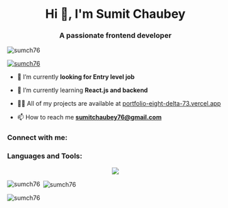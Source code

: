 <h1 align="center">Hi 👋, I'm Sumit Chaubey</h1>
<h3 align="center">A passionate frontend developer</h3>

<p align="left"> <img src="https://komarev.com/ghpvc/?username=sumch76&label=Profile%20views&color=0e75b6&style=flat" alt="sumch76" /> </p>

<p align="left"> <a href="https://github.com/ryo-ma/github-profile-trophy"><img src="https://github-profile-trophy.vercel.app/?username=sumch76" alt="sumch76" /></a> </p>

- 🔭 I’m currently **looking for Entry level job**

- 🌱 I’m currently learning **React.js and backend**

- 👨‍💻 All of my projects are available at [portfolio-eight-delta-73.vercel.app](https://portfolio-sumit-chaubeys-projects.vercel.app/)

- 📫 How to reach me **sumitchaubey76@gmail.com**

<h3 align="left">Connect with me:</h3>
<p align="left">
</p>

<h3 align="left">Languages and Tools:</h3>
<p align="center">
  <a href="https://skillicons.dev">
    <img src="https://skillicons.dev/icons?i=c,cpp,mysql,html,css,sass,tailwind,postman,js,typescript,react,redux,vite,babel,webpack,nodejs,npm,express,mongodb,firebase,git,vercel,vscode&perline=7" />
  </a>
</p>

<p><img align="left" src="https://github-readme-stats.vercel.app/api/top-langs?username=sumch76&show_icons=true&locale=en&layout=compact" alt="sumch76" /></p>

<p>&nbsp;<img align="center" src="https://github-readme-stats.vercel.app/api?username=sumch76&show_icons=true&locale=en" alt="sumch76" /></p>

<p><img align="center" src="https://github-readme-streak-stats.herokuapp.com/?user=sumch76&" alt="sumch76" /></p>
